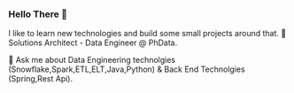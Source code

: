 ### Hello There 👋

I like to learn new technologies and build some small projects around that.
🌱 Solutions Architect - Data Engineer @ PhData.

💬 Ask me about Data Engineering technolgies (Snowflake,Spark,ETL,ELT,Java,Python) & Back End Technolgies (Spring,Rest Api).
 
<!--
**trn86/trn86** is a ✨ _special_ ✨ repository because its `README.md` (this file) appears on your GitHub profile.

Here are some ideas to get you started:

- 🔭 I’m currently working on ...
- 🌱 I’m currently learning ...
- 👯 I’m looking to collaborate on ...
- 🤔 I’m looking for help with ...
- 💬 Ask me about ...
- 📫 How to reach me: ...
- 😄 Pronouns: ...
- ⚡ Fun fact: ...
-->
